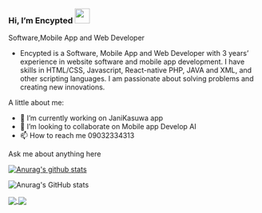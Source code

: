  ### Hi, I’m Encypted  <img src="https://raw.githubusercontent.com/MartinHeinz/MartinHeinz/master/wave.gif" width="30px">
 
Software,Mobile App and Web Developer

- Encypted is a Software, Mobile App and Web Developer with 3 years’ experience in website software and mobile app development. I have skills in HTML/CSS, Javascript, React-native PHP, JAVA and XML, and other scripting languages. I am passionate about solving problems and creating new innovations.

A little about me:

- 🌱 I’m currently working on JaniKasuwa app
- 💞️ I’m looking to collaborate on Mobile app Develop AI
- 📫 How to reach me 09032334313


Ask me about anything here


[![Anurag's github stats](https://github-readme-stats.vercel.app/api?username=encrip)](https://github.com/encrip/github-readme-stats)

<!---
encrip/encrip is a ✨ special ✨ repository because its `README.md` (this file) appears on your GitHub profile.
You can click the Preview link to take a look at your changes.
--->

![Anurag's GitHub stats](https://github-readme-stats.vercel.app/api?username=encrip&show_icons=true&theme=radical)
<!-- ![Anurag's GitHub stats](https://github-readme-stats.vercel.app/api?username=encrip&show_icons=true)
[![Anurag's GitHub stats](https://github-readme-stats.vercel.app/api?username=encrip)](https://github.com/anuraghazra/github-readme-stats) -->

<a href="https://github.com/anuraghazra/github-readme-stats">
  <img align="center" src="https://github-readme-stats.vercel.app/api/pin/?username=encrip&repo=github-readme-stats" />
</a>
<a href="https://github.com/anuraghazra/convoychat">
  <img align="center" src="https://github-readme-stats.vercel.app/api/pin/?username=encrip&repo=convoychat" />
</a>
